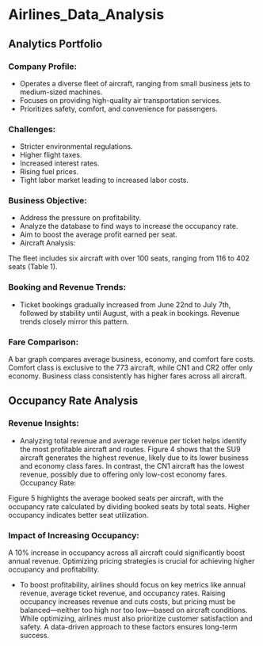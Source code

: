 # Airlines_Data_Analysis
## Analytics Portfolio

### Company Profile:

- Operates a diverse fleet of aircraft, ranging from small business jets to medium-sized machines.
- Focuses on providing high-quality air transportation services.
- Prioritizes safety, comfort, and convenience for passengers.

### Challenges:

- Stricter environmental regulations.
- Higher flight taxes.
- Increased interest rates.
- Rising fuel prices.
- Tight labor market leading to increased labor costs.

### Business Objective:

- Address the pressure on profitability.
- Analyze the database to find ways to increase the occupancy rate.
- Aim to boost the average profit earned per seat.
- Aircraft Analysis:

The fleet includes six aircraft with over 100 seats, ranging from 116 to 402 seats (Table 1).

### Booking and Revenue Trends:

- Ticket bookings gradually increased from June 22nd to July 7th, followed by stability until August, with a peak in bookings. Revenue trends closely mirror this pattern.

### Fare Comparison:

A bar graph compares average business, economy, and comfort fare costs. Comfort class is exclusive to the 773 aircraft, while CN1 and CR2 offer only economy. Business class consistently has higher fares across all aircraft.

## Occupancy Rate Analysis
### Revenue Insights:

- Analyzing total revenue and average revenue per ticket helps identify the most profitable aircraft and routes. Figure 4 shows that the SU9 aircraft generates the highest revenue, likely due to its lower business and economy class fares. In contrast, the CN1 aircraft has the lowest revenue, possibly due to offering only low-cost economy fares.
Occupancy Rate:

Figure 5 highlights the average booked seats per aircraft, with the occupancy rate calculated by dividing booked seats by total seats. Higher occupancy indicates better seat utilization.

### Impact of Increasing Occupancy:

A 10% increase in occupancy across all aircraft could significantly boost annual revenue. Optimizing pricing strategies is crucial for achieving higher occupancy and profitability.

- To boost profitability, airlines should focus on key metrics like annual revenue, average ticket revenue, and occupancy rates. Raising occupancy increases revenue and cuts costs, but pricing must be balanced—neither too high nor too low—based on aircraft conditions. While optimizing, airlines must also prioritize customer satisfaction and safety. A data-driven approach to these factors ensures long-term success.

